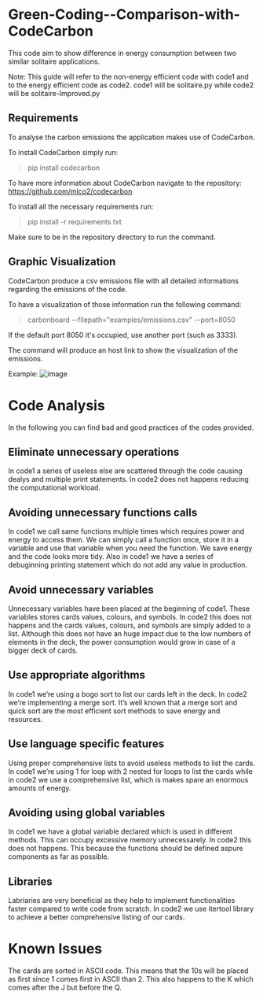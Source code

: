 # Green-Coding--Comparison-with-CodeCarbon

This code aim to show difference in energy consumption between two similar solitaire applications.

Note: This guide will refer to the non-energy efficient code with code1 and to the energy efficient code as code2. 
      code1 will be solitaire.py while code2 will be solitaire-Improved.py

## Requirements

To analyse the carbon emissions the application makes use of CodeCarbon.

To install CodeCarbon simply run:
> pip install codecarbon

To have more information about CodeCarbon navigate to the repository: https://github.com/mlco2/codecarbon

To install all the necessary requirements run:
> pip install -r requirements.txt

Make sure to be in the repository directory to run the command.

## Graphic Visualization

CodeCarbon produce a csv emissions file with all detailed informations regarding the emissions of the code.

To have a visualization of those information run the following command:
> carbonboard --filepath="examples/emissions.csv" --port=8050

If the default port 8050 it's occupied, use another port (such as 3333).

The command will produce an host link to show the visualization of the emissions.

Example:
![image](https://user-images.githubusercontent.com/89920701/224378880-fb3f0081-2b58-497a-b771-390f5c38a33d.png)

# Code Analysis

In the following you can find bad and good practices of the codes provided.

## Eliminate unnecessary operations

In code1 a series of useless else are scattered through the code causing dealys and multiple print statements.
In code2 does not happens reducing the computational workload.

## Avoiding unnecessary functions calls

In code1 we call same functions multiple times which requires power and energy to access them.
We can simply call a function once, store it in a variable and use that variable when you need the function.
We save energy and the code looks more tidy.
Also in code1 we have a series of debuginning printing statement which do not add any value in production.

## Avoid unnecessary variables

Unnecessary variables have been placed at the  beginning of code1.
These variables stores cards values, colours, and  symbols.
In code2 this does not happens and the cards values, colours, and symbols are simply added to a list.
Although this does not have an huge impact due to the low numbers of elements in the deck, the power consumption would grow in case of a bigger deck of  cards.

## Use appropriate algorithms

In code1 we’re using a bogo sort to list our cards left in the deck.
In code2 we’re implementing a merge sort.
It’s well known that a merge sort and quick sort are the most efficient sort methods to save energy and resources.

## Use language specific features

Using proper comprehensive lists  to avoid useless methods to list the cards.
In code1 we’re using 1 for loop with 2 nested for loops  to list the cards while in code2 we  use a comprehensive list, which is makes spare an enormous amounts of energy.

## Avoiding using global variables

In code1 we have a global variable declared which is used in different methods.
This can occupy excessive memory unnecessarely.
In code2 this does not happens. This because the functions should be defined aspure components as far as possible.

## Libraries
Labriaries are very beneficial as they help to implement functionalities faster compared to write code from scratch.
In code2 we use itertool library to achieve a better comprehensive listing of our cards.

# Known Issues
The cards are sorted in ASCII code. This means that the 10s will be placed as first since 1 comes first in ASCII than 2.
This also happens to the K which comes after the J but before the Q.
